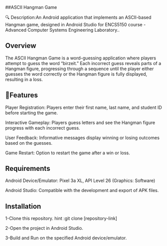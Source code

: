 
##ASCII Hangman Game

🔍 Description:An Android application that implements an ASCII-based Hangman game, designed in Android Studio for ENCS5150 course - Advanced Computer Systems Engineering Laboratory..
## Overview
The ASCII Hangman Game is a word-guessing application where players attempt to guess the word “birzeit.” Each incorrect guess reveals parts of a Hangman figure, progressing through a sequence until the player either guesses the word correctly or the Hangman figure is fully displayed, resulting in a loss.
## 🎯Features
Player Registration: Players enter their first name, last name, and student ID before starting the game.

Interactive Gameplay: Players guess letters and see the Hangman figure progress with each incorrect guess.

User Feedback: Informative messages display winning or losing outcomes based on the guesses.

Game Restart: Option to restart the game after a win or loss.

## Requirements
Android Device/Emulator: Pixel 3a XL, API Level 26 (Graphics: Software)

Android Studio: Compatible with the development and export of APK files.
## Installation
1-Clone this repository.
hint :git clone [repository-link]

2-Open the project in Android Studio.

3-Build and Run on the specified Android device/emulator.
